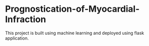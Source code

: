 # Prognostication-of-Myocardial-Infraction
This project is built using machine learning and deployed using flask application.
